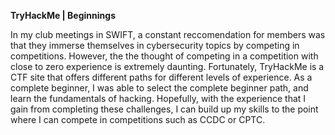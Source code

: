 **TryHackMe | Beginnings**

In my club meetings in SWIFT, a constant reccomendation for members was that they immerse themselves in cybersecurity topics by competing in competitions. However, the the thought of competing in a competition with close to zero experience is extremely daunting. Fortunately, TryHackMe is a CTF site that offers different paths for different levels of experience. As a complete beginner, I was able to select the complete beginner path, and learn the fundamentals of hacking. Hopefully, with the experience that I gain from completing these challenges, I can build up my skills to the point where I can compete in competitions such as CCDC or CPTC.

